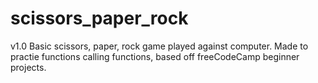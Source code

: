 # scissors_paper_rock
 v1.0 Basic scissors, paper, rock game played against computer. Made to practie functions calling functions, based off freeCodeCamp beginner projects.
